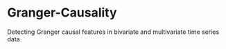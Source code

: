 # Granger-Causality
Detecting Granger causal features in bivariate and multivariate time series data
